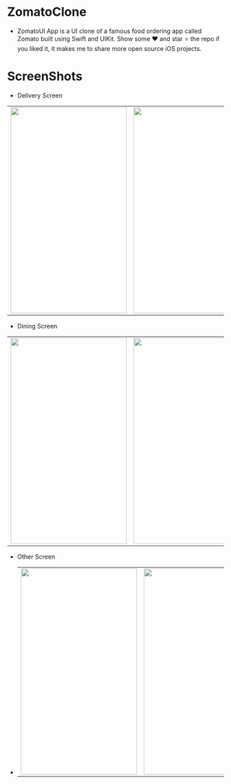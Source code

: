 # ZomatoClone
* ZomatoUI App is a UI clone of a famous food ordering app called Zomato built using Swift and UIKit. Show some ❤️ and star ⭐ the repo if you liked it, it makes me to share more open source iOS projects.

# ScreenShots
 * Delivery Screen
<table>
  <tr>
    <td><img src="https://user-images.githubusercontent.com/75114840/184346416-e2b420c5-375e-4bac-a7b3-e09296fee460.png" width=270 height=480></td>
    <td><img src="https://user-images.githubusercontent.com/75114840/184346645-77ea1f90-888d-4829-90a3-d114e7e3eb14.png" width=270 height=480></td>
    <td><img src="https://user-images.githubusercontent.com/75114840/184346845-0fb6bf86-e09e-4de6-b835-6254d494372d.png" width=270 height=480></td>
  </tr>
 </table>
 
  * Dining Screen
<table>
  <tr>
    <td><img src="https://user-images.githubusercontent.com/75114840/184347287-f613c718-a86b-4572-80a5-78ac33e26220.png" width=270 height=480></td>
    <td><img src="https://user-images.githubusercontent.com/75114840/184347648-3e1434f1-49bc-465a-a24e-53c2b2b83032.png" width=270 height=480></td>
    <td><img src="https://user-images.githubusercontent.com/75114840/184347745-3b5dd78b-72c7-45ec-9062-e904f7ee03e2.png" width=270 height=480></td>
  </tr>
 </table>

 * Other Screen
 * <table>
  <tr>
    <td><img src="https://user-images.githubusercontent.com/75114840/184348086-9bd0cf5a-5536-422e-9b69-aa8acf07bb86.png" width=270 height=480></td>
    <td><img src="https://user-images.githubusercontent.com/75114840/184348206-a180ab5b-0483-44be-bc32-05f49e4245c9.png" width=270 height=480></td>
  </tr>
 </table>


